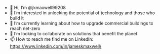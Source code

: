 - 👋 Hi, I’m @jkmaxwell99208
- 👀 I’m interested in unlocking the potential of technology and those who build it
- 🌱 I’m currently learning about how to upgrade commercial buildings to reach net-zero
- 💞️ I’m looking to collaborate on solutions that benefit the planet
- 📫 How to reach me find me on LinkedIn: https://www.linkedin.com/in/jameskmaxwell/

<!---
jkmaxwell99208/jkmaxwell99208 is a ✨ special ✨ repository because its `README.md` (this file) appears on your GitHub profile.
You can click the Preview link to take a look at your changes.
--->
